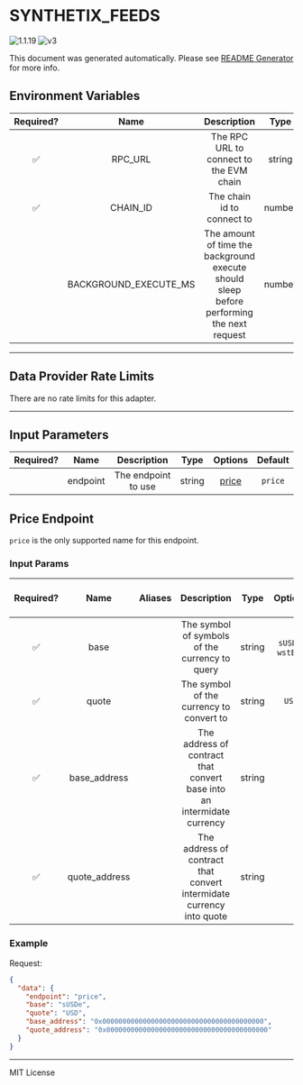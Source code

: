 # SYNTHETIX_FEEDS

![1.1.19](https://img.shields.io/github/package-json/v/smartcontractkit/external-adapters-js?filename=packages/sources/synthetix-feeds/package.json) ![v3](https://img.shields.io/badge/framework%20version-v3-blueviolet)

This document was generated automatically. Please see [README Generator](../../scripts#readme-generator) for more info.

## Environment Variables

| Required? |         Name          |                                        Description                                        |  Type  | Options | Default |
| :-------: | :-------------------: | :---------------------------------------------------------------------------------------: | :----: | :-----: | :-----: |
|    ✅     |        RPC_URL        |                          The RPC URL to connect to the EVM chain                          | string |         |         |
|    ✅     |       CHAIN_ID        |                                The chain id to connect to                                 | number |         |   `1`   |
|           | BACKGROUND_EXECUTE_MS | The amount of time the background execute should sleep before performing the next request | number |         | `10000` |

---

## Data Provider Rate Limits

There are no rate limits for this adapter.

---

## Input Parameters

| Required? |   Name   |     Description     |  Type  |         Options          | Default |
| :-------: | :------: | :-----------------: | :----: | :----------------------: | :-----: |
|           | endpoint | The endpoint to use | string | [price](#price-endpoint) | `price` |

## Price Endpoint

`price` is the only supported name for this endpoint.

### Input Params

| Required? |     Name      | Aliases |                              Description                               |  Type  |      Options      | Default | Depends On | Not Valid With |
| :-------: | :-----------: | :-----: | :--------------------------------------------------------------------: | :----: | :---------------: | :-----: | :--------: | :------------: |
|    ✅     |     base      |         |             The symbol of symbols of the currency to query             | string | `sUSDe`, `wstETH` |         |            |                |
|    ✅     |     quote     |         |                The symbol of the currency to convert to                | string |       `USD`       |         |            |                |
|    ✅     | base_address  |         | The address of contract that convert base into an intermidate currency | string |                   |         |            |                |
|    ✅     | quote_address |         |  The address of contract that convert intermidate currency into quote  | string |                   |         |            |                |

### Example

Request:

```json
{
  "data": {
    "endpoint": "price",
    "base": "sUSDe",
    "quote": "USD",
    "base_address": "0x0000000000000000000000000000000000000000",
    "quote_address": "0x0000000000000000000000000000000000000000"
  }
}
```

---

MIT License
